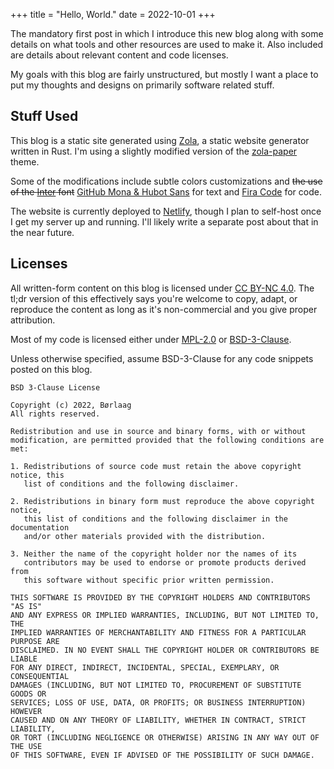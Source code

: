 +++
title = "Hello, World."
date = 2022-10-01
+++

The mandatory first post in which I introduce this new blog along with some details on what
tools and other resources are used to make it. Also included are details about relevant content
and code licenses.

<!-- more -->

My goals with this blog are fairly unstructured, but mostly I want a place to put my thoughts
and designs on primarily software related stuff.

## Stuff Used

This blog is a static site generated using [Zola](https://www.getzola.org/), a static website
generator written in Rust. I'm using a slightly modified version of the
[zola-paper](https://github.com/schoenenberg/zola-paper) theme.

Some of the modifications include subtle colors customizations and ~~the use of the
[Inter](https://rsms.me/inter/) font~~ [GitHub Mona & Hubot Sans](https://github.com/mona-sans) for text and [Fira Code](https://github.com/tonsky/FiraCode) for code.

The website is currently deployed to [Netlify](https://www.netlify.com/), though I plan to self-host
once I get my server up and running. I'll likely write a separate post about that in the near future.

## Licenses

All written-form content on this blog is licensed under
[CC BY-NC 4.0](https://creativecommons.org/licenses/by-nc/4.0/). The tl;dr version of this
effectively says you're welcome to copy, adapt, or reproduce the content as long as it's
non-commercial and you give proper attribution.

Most of my code is licensed either under [MPL-2.0](https://www.mozilla.org/en-US/MPL/2.0/) or
[BSD-3-Clause](https://opensource.org/licenses/BSD-3-Clause).

Unless otherwise specified, assume BSD-3-Clause for any code snippets posted on this blog.

```
BSD 3-Clause License

Copyright (c) 2022, Børlaag
All rights reserved.

Redistribution and use in source and binary forms, with or without
modification, are permitted provided that the following conditions are met:

1. Redistributions of source code must retain the above copyright notice, this
   list of conditions and the following disclaimer.

2. Redistributions in binary form must reproduce the above copyright notice,
   this list of conditions and the following disclaimer in the documentation
   and/or other materials provided with the distribution.

3. Neither the name of the copyright holder nor the names of its
   contributors may be used to endorse or promote products derived from
   this software without specific prior written permission.

THIS SOFTWARE IS PROVIDED BY THE COPYRIGHT HOLDERS AND CONTRIBUTORS "AS IS"
AND ANY EXPRESS OR IMPLIED WARRANTIES, INCLUDING, BUT NOT LIMITED TO, THE
IMPLIED WARRANTIES OF MERCHANTABILITY AND FITNESS FOR A PARTICULAR PURPOSE ARE
DISCLAIMED. IN NO EVENT SHALL THE COPYRIGHT HOLDER OR CONTRIBUTORS BE LIABLE
FOR ANY DIRECT, INDIRECT, INCIDENTAL, SPECIAL, EXEMPLARY, OR CONSEQUENTIAL
DAMAGES (INCLUDING, BUT NOT LIMITED TO, PROCUREMENT OF SUBSTITUTE GOODS OR
SERVICES; LOSS OF USE, DATA, OR PROFITS; OR BUSINESS INTERRUPTION) HOWEVER
CAUSED AND ON ANY THEORY OF LIABILITY, WHETHER IN CONTRACT, STRICT LIABILITY,
OR TORT (INCLUDING NEGLIGENCE OR OTHERWISE) ARISING IN ANY WAY OUT OF THE USE
OF THIS SOFTWARE, EVEN IF ADVISED OF THE POSSIBILITY OF SUCH DAMAGE.
```
